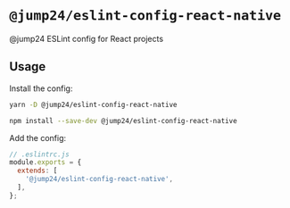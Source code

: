 # `@jump24/eslint-config-react-native`
@jump24 ESLint config for React projects

## Usage

Install the config:
```bash
yarn -D @jump24/eslint-config-react-native
```

```bash
npm install --save-dev @jump24/eslint-config-react-native
```

Add the config:
```js
// .eslintrc.js
module.exports = {
  extends: [
    '@jump24/eslint-config-react-native',
  ],
};
```

